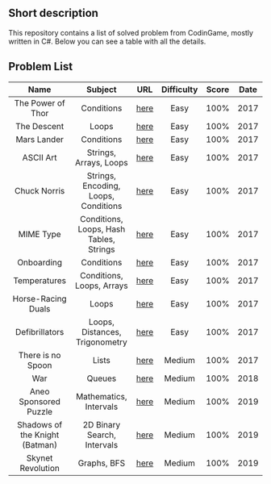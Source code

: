## Short description
This repository contains a list of solved problem from CodinGame, mostly written in C#.
Below you can see a table with all the details.

## Problem List
|              Name              |                 Subject                 |                                        URL                                        | Difficulty | Score | Date  |
| :----------------------------: | :-------------------------------------: | :-------------------------------------------------------------------------------: | :--------: | :---: | :---: |
|       The Power of Thor        |               Conditions                |      [here](https://www.codingame.com/training/easy/power-of-thor-episode-1)      |    Easy    | 100%  | 2017  |
|          The Descent           |                  Loops                  |            [here](https://www.codingame.com/training/easy/the-descent)            |    Easy    | 100%  | 2017  |
|          Mars Lander           |               Conditions                |       [here](https://www.codingame.com/training/easy/mars-lander-episode-1)       |    Easy    | 100%  | 2017  |
|           ASCII Art            |         Strings, Arrays, Loops          |             [here](https://www.codingame.com/training/easy/ascii-art)             |    Easy    | 100%  | 2017  |
|          Chuck Norris          |  Strings, Encoding, Loops, Conditions   |           [here](https://www.codingame.com/training/easy/chuck-norris)            |    Easy    | 100%  | 2017  |
|           MIME Type            | Conditions, Loops, Hash Tables, Strings |             [here](https://www.codingame.com/training/easy/mime-type)             |    Easy    | 100%  | 2017  |
|           Onboarding           |               Conditions                |            [here](https://www.codingame.com/training/easy/onboarding)             |    Easy    | 100%  | 2017  |
|          Temperatures          |        Conditions, Loops, Arrays        |           [here](https://www.codingame.com/training/easy/temperatures)            |    Easy    | 100%  | 2017  |
|       Horse-Racing Duals       |                  Loops                  |        [here](https://www.codingame.com/training/easy/horse-racing-duals)         |    Easy    | 100%  | 2017  |
|         Defibrillators         |     Loops, Distances, Trigonometry      |          [here](https://www.codingame.com/training/easy/defibrillators)           |    Easy    | 100%  | 2017  |
|       There is no Spoon        |                  Lists                  |   [here](https://www.codingame.com/training/medium/there-is-no-spoon-episode-1)   |   Medium   | 100%  | 2017  |
|              War               |                 Queues                  |         [here](https://www.codingame.com/training/medium/winamax-battle)          |   Medium   | 100%  | 2018  |
|     Aneo Sponsored Puzzle      |         Mathematics, Intervals          |              [here](https://www.codingame.com/training/medium/aneo)               |   Medium   | 100%  | 2019  |
| Shadows of the Knight (Batman) |       2D Binary Search, Intervals       | [here](https://www.codingame.com/training/medium/shadows-of-the-knight-episode-1) |   Medium   | 100%  | 2019  |
|       Skynet Revolution        |               Graphs, BFS               |   [here](https://www.codingame.com/training/medium/skynet-revolution-episode-1)   |   Medium   | 100%  | 2019  |
